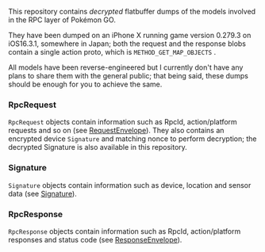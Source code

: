 This repository contains _decrypted_ flatbuffer dumps of the models involved in the RPC layer of Pokémon GO.

They have been dumped on an iPhone X running game version 0.279.3 on iOS16.3.1, somewhere in Japan; both the request and the response blobs contain a single action proto, which is `METHOD_GET_MAP_OBJECTS` .

All models have been reverse-engineered but I currently don't have any plans to share them with the general public; that being said, these dumps should be enough for you to achieve the same.

### RpcRequest
`RpcRequest` objects contain information such as RpcId, action/platform requests and so on (see  [RequestEnvelope](https://github.com/AeonLucid/POGOProtos/blob/master/src/POGOProtos/Networking/Envelopes/RequestEnvelope.proto)).
They also contains an encrypted device `Signature` and matching nonce to perform decryption; the decrypted Signature is also available in this repository.

### Signature
`Signature` objects contain information such as device, location and sensor data (see [Signature](https://github.com/AeonLucid/POGOProtos/blob/master/src/POGOProtos/Networking/Envelopes/Signature.proto)).

### RpcResponse
`RpcResponse` objects contain information such as RpcId, action/platform responses and status code (see [ResponseEnvelope](https://github.com/AeonLucid/POGOProtos/blob/master/src/POGOProtos/Networking/Envelopes/ResponseEnvelope.proto)).

